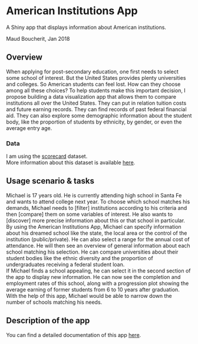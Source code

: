 # American Institutions App
A Shiny app that displays information about American institutions.

Maud Boucherit, Jan 2018   

## Overview

When applying for post-secondary education, one first needs to select some school of interest. But the United States provides plenty universities and colleges. So American students can feel lost. How can they choose among all these choices? To help students make this important decision, I propose building a data visualization app that allows them to compare institutions all over the United States. They can put in relation tuition costs and future earning records. They can find records of past federal financial aid. They can also explore some demographic information about the student body, like the proportion of students by ethnicity, by gender, or even the average entry age.

### Data

I am using the [scorecard](data/scorecard.csv) dataset.   
More information about this dataset is available [here](data/README.md).

## Usage scenario & tasks

Michael is 17 years old. He is currently attending high school in Santa Fe and wants to attend college next year. To choose which school matches his demands, Michael needs to [filter] institutions according to his criteria and then [compare] them on some variables of interest. He also wants to [discover] more precise information about this or that school in particular. By using the American Institutions App, Michael can specify information about his dreamed school like the state, the local area or the control of the institution (public/private). He can also select a range for the annual cost of attendance. He will then see an overview of general information about each school matching his selection. He can compare universities about their student bodies like the ethnic diversity and the proportion of undergraduates receiving a federal student loan.    
If Michael finds a school appealing, he can select it in the second section of the app to display new information. He can now see the completion and employment rates of this school, along with a progression plot showing the average earning of former students from 6 to 10 years after graduation. With the help of this app, Michael would be able to narrow down the number of schools matching his needs.

## Description of the app

You can find a detailed documentation of this app [here](DOCUMENTATION.md).
